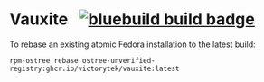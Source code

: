 # Vauxite &nbsp; [![bluebuild build badge](https://github.com/victorytek/vauxite/actions/workflows/build.yml/badge.svg)](https://github.com/victorytek/vauxite/actions/workflows/build.yml)


To rebase an existing atomic Fedora installation to the latest build:
```
rpm-ostree rebase ostree-unverified-registry:ghcr.io/victorytek/vauxite:latest

```


